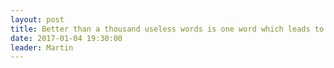 ```yaml
---
layout: post
title: Better than a thousand useless words is one word which leads to peace (The Dhammapada)
date: 2017-01-04 19:30:00
leader: Martin 
---
```


